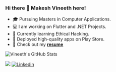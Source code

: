 ### Hi there 👋 Makesh Vineeth here!

- 🎓 Pursuing Masters in Computer Applications.
- 💻 I am working on Flutter and .NET Projects.
- 🌱 Currently learning Ethical Hacking.
- 🎯 Deployed high-quality apps on Play Store.
- :link: Check out my [**resume**](https://drive.google.com/drive/folders/1W-chZ6iqi7F__6yn2kr6z_sRB113fz0n?usp=sharing)

<!--
**MakeshVineeth/MakeshVineeth** is a ✨ _special_ ✨ repository because its `README.md` (this file) appears on your GitHub profile.

Here are some ideas to get you started:

- 👯 I’m looking to collaborate on ...
- 🤔 I’m looking for help with ...
- 💬 Ask me about ...
- 📫 How to reach me: ...
- 😄 Pronouns: ...
- ⚡ Fun fact: ...
-->

![Vineeth's GitHub Stats](https://github-readme-stats.vercel.app/api?username=MakeshVineeth&show_icons=true&include_all_commits=true&count_private=true&show_owner=true&border_radius=20)&nbsp;&nbsp;

![](https://komarev.com/ghpvc/?username=MakeshVineeth&color=green) [![Linkedin](https://img.shields.io/badge/linked-in-369?style=flat-square&logo=linkedin&logoColor=white&color=blue)](https://www.linkedin.com/in/makeshvineeth)

